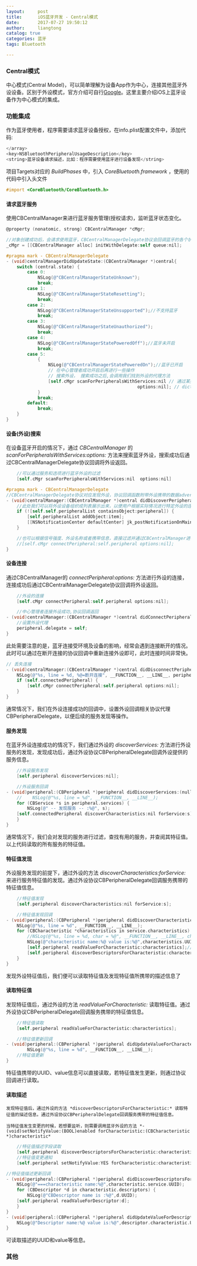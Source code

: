```yaml
---
layout:     post
title:      iOS蓝牙开发 - Central模式
date:       2017-07-27 19:50:12
author:     liangtong
catalog: true
categories: 蓝牙
tags: Bluetooth

---
```







### Central模式   
中心模式(Central Model)，可以简单理解为设备App作为中心，连接其他蓝牙外设设备。区别于外设模式，官方介绍可自行[Google](https://www.google.com/hk)。这里主要介绍iOS上蓝牙设备作为中心模式的集成。

### 功能集成   
  作为蓝牙使用者，程序需要请求蓝牙设备授权，在info.plist配置文件中，添加代码:    
``` Objective-C 
</array>
<key>NSBluetoothPeripheralUsageDescription</key>
<string>蓝牙设备请求描述，比如：程序需要使用蓝牙进行设备发现</string>
```
  项目Targets对应的 *BuildPhases* 中，引入 *CoreBluetooth.framework* ，使用的代码中引入头文件
``` Objective-C 
#import <CoreBluetooth/CoreBluetooth.h>
```

<!-- more -->

#### 请求蓝牙服务
  使用CBCentralManager来进行蓝牙服务管理(授权请求)，监听蓝牙状态变化。    
```ObjectiveC
@property (nonatomic, strong) CBCentralManager *cMgr;

//对象创建成功后，会请求使用蓝牙，CBCentralManagerDelegate协议会回调蓝牙的各个状态
_cMgr = [[CBCentralManager alloc] initWithDelegate:self queue:nil];

#pragma mark - CBCentralManagerDelegate
- (void)centralManagerDidUpdateState:(CBCentralManager *)central{
    switch (central.state) {
        case 0:
            NSLog(@"CBCentralManagerStateUnknown");
            break;
        case 1:
            NSLog(@"CBCentralManagerStateResetting");
            break;
        case 2:
            NSLog(@"CBCentralManagerStateUnsupported");//不支持蓝牙
            break;
        case 3:
            NSLog(@"CBCentralManagerStateUnauthorized");
            break;
        case 4:
            NSLog(@"CBCentralManagerStatePoweredOff");//蓝牙未开启
            break;
        case 5:
            {
                NSLog(@"CBCentralManagerStatePoweredOn");//蓝牙已开启
                // 在中心管理者成功开启后再进行一些操作
                // 搜索外设， 搜索成功之后,会调用我们找到外设的代理方法
                [self.cMgr scanForPeripheralsWithServices:nil // 通过某些服务筛选外设
                                                  options:nil]; // dict,条件
            }
            break;
        default:
            break;
    }
}
```

#### 设备(外设)搜索      
  在设备蓝牙开启的情况下，通过 *CBCentralManager* 的 *scanForPeripheralsWithServices:options:* 方法来搜索蓝牙外设，搜索成功后通过CBCentralManagerDelegate协议回调将外设返回。    
```Objective-C
    //可以通过服务和选项进行蓝牙外设的过滤
    [self.cMgr scanForPeripheralsWithServices:nil  options:nil]

#pragma mark - CBCentralManagerDelegate
//CBCentralManagerDelegate协议对应发现外设，协议回调函数附带外设携带的数据advertisementData和外设的信号强度RSSI
- (void)centralManager:(CBCentralManager *)central didDiscoverPeripheral:(CBPeripheral *)peripheral advertisementData:(NSDictionary<NSString *, id> *)advertisementData RSSI:(NSNumber *)RSSI{
    //此处我们可以将外设设备组织成列表展示出来，以便用户根据实际情况进行特定外设的连接。
    if (![self.self.peripheralList containsObject:peripheral]) {
        [self.peripheralList addObject:item];
        [[NSNotificationCenter defaultCenter] jk_postNotificationOnMainThreadName:BluetoothPeripheralUpdateKey object:nil userInfo:nil];
    }

    //也可以根据信号强度、外设名称或者携带信息，直接过滤并通过CBCentralManager进行连接
    //[self.cMgr connectPeripheral:self.peripheral options:nil];
}
```

#### 设备连接   
  通过CBCentralManager的 *connectPeripheral:options:* 方法进行外设的连接，连接成功后通过CBCentralManagerDelegate协议回调将外设返回。    
```Objective-C
    //外设的连接
    [self.cMgr connectPeripheral:self.peripheral options:nil];

    //中心管理者连接外设成功,协议回调返回
- (void)centralManager:(CBCentralManager *)central didConnectPeripheral:(CBPeripheral *)peripheral{
    //设置外设代理
    peripheral.delegate = self;
}
```   
 此处需要注意的是，蓝牙连接受环境及设备的影响，经常会遇到连接断开的情况。此时可以通过在断开连接的协议回调中重新连接外设即可，此时连接时间非常快。   
```Objective-C
// 丢失连接
- (void)centralManager:(CBCentralManager *)central didDisconnectPeripheral:(CBPeripheral *)peripheral error:(NSError *)error{
    NSLog(@"%s, line = %d, %@=断开连接", __FUNCTION__, __LINE__, peripheral.name);
    if (self.connectedPeripheral) {
        [self.cMgr connectPeripheral:self.peripheral options:nil];
    }
}
```

  通常情况下，我们在外设连接成功的回调中，设置外设回调相关协议代理CBPeripheralDelegate，以便后续的服务发现等操作。

#### 服务发现   
  在蓝牙外设连接成功的情况下，我们通过外设的 *discoverServices:* 方法进行外设服务的发现，发现成功后，通过外设协议CBPeripheralDelegate回调外设提供的服务信息。   
```Objective-C
    //外设服务发现
    [self.peripheral discoverServices:nil];

    //外设服务回调
- (void)peripheral:(CBPeripheral *)peripheral didDiscoverServices:(nullable NSError *)error{
    //    NSLog(@"%s, line = %d", __FUNCTION__, __LINE__);
    for (CBService *s in peripheral.services) {
        NSLog(@" -- 发现服务 -- :%@", s);
    [self.connectedPeripheral discoverCharacteristics:nil forService:s];
    }
}
```   
  通常情况下，我们会对发现的服务进行过滤，查找有用的服务，并查阅其特征值。以上代码读取的所有服务的特征值。

#### 特征值发现    
   外设服务发现的前提下，通过外设的方法 *discoverCharacteristics:forService:* 来进行服务特征值的发现。通过外设协议CBPeripheralDelegate回调服务携带的特征值信息。     
```Objective-C
    //特征值发现
    [self.peripheral discoverCharacteristics:nil forService:s];

    //特征值发现回调
- (void)peripheral:(CBPeripheral *)peripheral didDiscoverCharacteristicsForService:(CBService *)service error:(nullable NSError *)error{
    NSLog(@"%s, line = %d", __FUNCTION__, __LINE__);
    for (CBCharacteristic *characteristics in service.characteristics) {
        //NSLog(@"%s, line = %d, char = %@", __FUNCTION__, __LINE__, cha);
        NSLog(@"characteristic name:%@ value is:%@",characteristics.UUID,characteristics.value);
        [self.peripheral readValueForCharacteristic:characteristics];//读取特征值
        [self.peripheral discoverDescriptorsForCharacteristic:characteristics];//发现特征值所携带的描述信息
    }
}
```    
  发现外设特征值后，我们便可以读取特征值及发现特征值所携带的描述信息了

#### 读取特征值
 发现特征值后，通过外设的方法 *readValueForCharacteristic:* 读取特征值。通过外设协议CBPeripheralDelegate回调服务携带的特征值信息。     
```Objective-C
    //特征值读取
    [self.peripheral readValueForCharacteristic:characteristics];

    //特征值更新回调
- (void)peripheral:(CBPeripheral *)peripheral didUpdateValueForCharacteristic:(CBCharacteristic *)characteristic error:(NSError *)error{
        NSLog(@"%s, line = %d", __FUNCTION__, __LINE__);
    //特征值更新
}
```    
  特征值携带的UUID、value信息可以直接读取，若特征值发生更新，则通过协议回调进行读取。
#### 读取描述
    发现特征值后，通过外设的方法 *discoverDescriptorsForCharacteristic:* 读取特征值的描述信息。通过外设协议CBPeripheralDelegate回调服务携带的特征值信息。 

    当特征值发生变更的时候，若想要监听，则需要调用蓝牙外设的方法 *- (void)setNotifyValue:(BOOL)enabled forCharacteristic:(CBCharacteristic *)characteristic*
```Objective-C
    //特征值描述字段读取
    [self.peripheral discoverDescriptorsForCharacteristic:characteristics];
    //特征值变更通知
    [self.peripheral setNotifyValue:YES forCharacteristic:characteristics];//接受通知

//特征值描述更新回调
- (void)peripheral:(CBPeripheral *)peripheral didDiscoverDescriptorsForCharacteristic:(CBCharacteristic *)characteristic error:(nullable NSError *)error{
    NSLog(@"===characteristic name:%@",characteristic.service.UUID);
    for (CBDescriptor *d in characteristic.descriptors) {
        NSLog(@"CBDescriptor name is :%@",d.UUID);
    [self.peripheral readValueForDescriptor:d];
    }
}
- (void)peripheral:(CBPeripheral *)peripheral didUpdateValueForDescriptor:(CBDescriptor *)descriptor error:(nullable NSError *)error{
    NSLog(@"Descriptor name:%@ value is:%@",descriptor.characteristic.UUID, descriptor.value);
}

```    
  可读取描述的UUID和value等信息。   
 
### 其他   
​	
